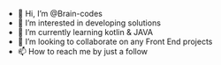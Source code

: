 - 👋 Hi, I’m @Brain-codes
- 👀 I’m interested in developing solutions
- 🌱 I’m currently learning kotlin & JAVA
- 💞️ I’m looking to collaborate on any Front End projects
- 📫 How to reach me by just a follow

<!---
Brain-codes/Brain-codes is a ✨ special ✨ repository because its `README.md` (this file) appears on your GitHub profile.
You can click the Preview link to take a look at your changes.
--->
